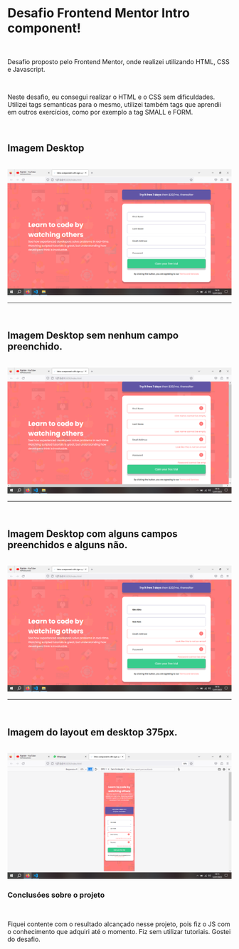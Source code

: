 <h1>Desafio Frontend Mentor Intro component!</h1>
<br>
<p>Desafio proposto pelo Frontend Mentor, onde realizei utilizando HTML, CSS e Javascript.</p>
<br>
<p>Neste desafio, eu consegui realizar o HTML e o CSS sem dificuldades. Utilizei tags semanticas para o mesmo, utilizei também tags que aprendii em outros exercícios, como por exemplo a tag SMALL e FORM. </p>
<br>
<h2>Imagem Desktop </h2>
<br>
<img src="print1.png">
<br>
<hr>
<br>
<h2>Imagem Desktop sem nenhum campo preenchido. </h2>
<br>
<img src="print2.png">
<br>
<hr>
<br>
<h2>Imagem Desktop com alguns campos preenchidos e alguns não.</h2>
<br>
<img src="print3.png">
<br>
<hr>
<br>
<h2>Imagem do layout em desktop 375px.</h2>
<br>
<img src="print4.png">
<br>
<h3>Conclusóes sobre o projeto</h3>
<br>
<p>Fiquei contente com o resultado alcançado nesse projeto, pois fiz o JS com o conhecimento que adquiri até o momento. Fiz sem utilizar tutoriais. Gostei do desafio.</p>
<br>
